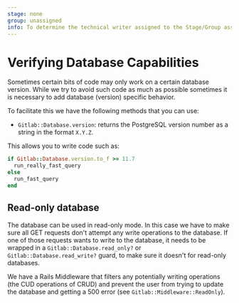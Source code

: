 ```yaml
---
stage: none
group: unassigned
info: To determine the technical writer assigned to the Stage/Group associated with this page, see https://about.gitlab.com/handbook/engineering/ux/technical-writing/#designated-technical-writers
---
```


# Verifying Database Capabilities

Sometimes certain bits of code may only work on a certain database
version. While we try to avoid such code as much as possible sometimes it is
necessary to add database (version) specific behavior.

To facilitate this we have the following methods that you can use:

- `Gitlab::Database.version`: returns the PostgreSQL version number as a string
  in the format `X.Y.Z`.

This allows you to write code such as:

```ruby
if Gitlab::Database.version.to_f >= 11.7
  run_really_fast_query
else
  run_fast_query
end
```

## Read-only database

The database can be used in read-only mode. In this case we have to
make sure all GET requests don't attempt any write operations to the
database. If one of those requests wants to write to the database, it needs
to be wrapped in a `Gitlab::Database.read_only?` or `Gitlab::Database.read_write?`
guard, to make sure it doesn't for read-only databases.

We have a Rails Middleware that filters any potentially writing
operations (the CUD operations of CRUD) and prevent the user from trying
to update the database and getting a 500 error (see `Gitlab::Middleware::ReadOnly`).
